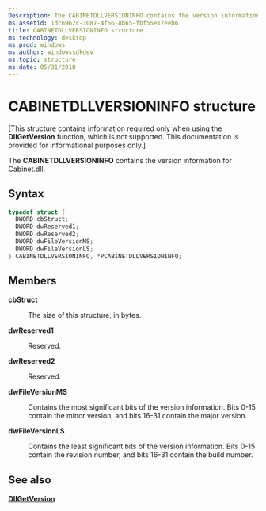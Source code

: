 ```yaml
---
Description: The CABINETDLLVERSIONINFO contains the version information for Cabinet.dll.
ms.assetid: 1dc6962c-3087-4f56-8b65-fbf55e17eeb6
title: CABINETDLLVERSIONINFO structure
ms.technology: desktop
ms.prod: windows
ms.author: windowssdkdev
ms.topic: structure
ms.date: 05/31/2018
---
```


# CABINETDLLVERSIONINFO structure

\[This structure contains information required only when using the **DllGetVersion** function, which is not supported. This documentation is provided for informational purposes only.\]

The **CABINETDLLVERSIONINFO** contains the version information for Cabinet.dll.

## Syntax


```C++
typedef struct {
  DWORD cbStruct;
  DWORD dwReserved1;
  DWORD dwReserved2;
  DWORD dwFileVersionMS;
  DWORD dwFileVersionLS;
} CABINETDLLVERSIONINFO, *PCABINETDLLVERSIONINFO;
```



## Members

<dl> <dt>

**cbStruct**
</dt> <dd>

The size of this structure, in bytes.

</dd> <dt>

**dwReserved1**
</dt> <dd>

Reserved.

</dd> <dt>

**dwReserved2**
</dt> <dd>

Reserved.

</dd> <dt>

**dwFileVersionMS**
</dt> <dd>

Contains the most significant bits of the version information. Bits 0-15 contain the minor version, and bits 16-31 contain the major version.

</dd> <dt>

**dwFileVersionLS**
</dt> <dd>

Contains the least significant bits of the version information. Bits 0-15 contain the revision number, and bits 16-31 contain the build number.

</dd> </dl>

## See also

<dl> <dt>

[**DllGetVersion**](dllgetversion.md)
</dt> </dl>

 

 



